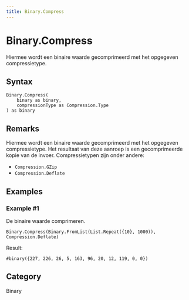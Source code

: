 ```yaml
---
title: Binary.Compress
---
```


# Binary.Compress


Hiermee wordt een binaire waarde gecomprimeerd met het opgegeven compressietype.


## Syntax

```powerquery
Binary.Compress(
    binary as binary,
    compressionType as Compression.Type
) as binary
```


## Remarks

Hiermee wordt een binaire waarde gecomprimeerd met het opgegeven compressietype. Het resultaat van deze aanroep is een gecomprimeerde kopie van de invoer. Compressietypen zijn onder andere: <ul> <li><code>Compression.GZip</code></li> <li><code>Compression.Deflate</code></li> </ul>


## Examples

### Example #1 
De binaire waarde comprimeren.
```powerquery
Binary.Compress(Binary.FromList(List.Repeat({10}, 1000)), Compression.Deflate)
```

Result: 
```powerquery
#binary({227, 226, 26, 5, 163, 96, 20, 12, 119, 0, 0})
```




## Category
Binary
